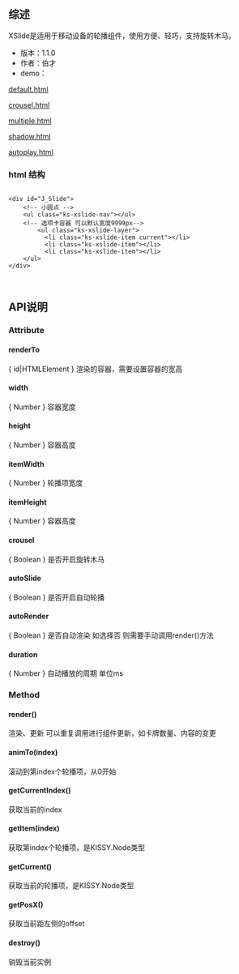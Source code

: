 ## 综述

XSlide是适用于移动设备的轮播组件，使用方便、轻巧，支持旋转木马。

* 版本：1.1.0
* 作者：伯才
* demo：


[default.html](../demo/default.html)

[crousel.html](../demo/crousel.html)

[multiple.html](../demo/multiple.html)

[shadow.html](../demo/shadow.html)

[autoplay.html](../demo/autoplay.html)


### html 结构

```

<div id="J_Slide">
	<!-- 小圆点 -->
 	<ul class="ks-xslide-nav"></ul>  
	<!-- 选项卡容器 可以默认宽度9999px-->
     	<ul class="ks-xslide-layer">
	      <li class="ks-xslide-item current"></li>
	      <li class="ks-xslide-item"></li>
	      <li class="ks-xslide-item"></li>
	</ul>
</div>



```

## API说明

### Attribute

#### renderTo  

{ id|HTMLElement } 渲染的容器，需要设置容器的宽高

#### width

{ Number } 容器宽度

#### height

{ Number } 容器高度

#### itemWidth

{ Number } 轮播项宽度

#### itemHeight

{ Number } 容器高度

#### crousel

{ Boolean } 是否开启旋转木马

#### autoSlide

{ Boolean } 是否开启自动轮播

#### autoRender

{ Boolean } 是否自动渲染 如选择否 则需要手动调用render()方法

#### duration

{ Number } 自动播放的周期 单位ms




### Method

#### render()

渲染、更新 可以重复调用进行组件更新，如卡牌数量、内容的变更

#### animTo(index)

滚动到第index个轮播项，从0开始

#### getCurrentIndex()

获取当前的index

#### getItem(index)

获取第index个轮播项，是KISSY.Node类型

#### getCurrent()

获取当前的轮播项，是KISSY.Node类型

#### getPosX()

获取当前距左侧的offset

#### destroy()

销毁当前实例





























